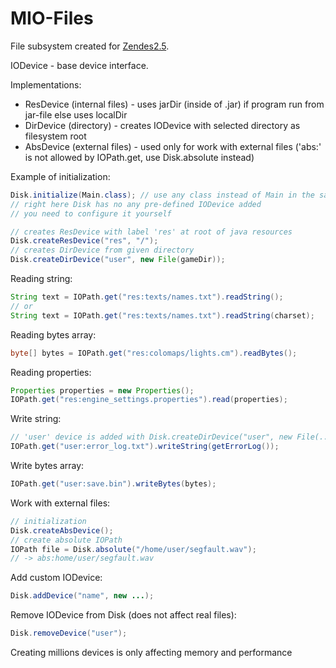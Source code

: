 # MIO-Files
File subsystem created for [Zendes2.5](https://mihailris.itch.io/zendes25).

IODevice - base device interface.

Implementations:
- ResDevice (internal files) - uses jarDir (inside of .jar) if program run from jar-file else uses localDir
- DirDevice (directory) - creates IODevice with selected directory as filesystem root
- AbsDevice (external files) - used only for work with external files ('abs:' is not allowed by IOPath.get, use Disk.absolute instead)

Example of initialization:
```java
Disk.initialize(Main.class); // use any class instead of Main in the same .jar as the application
// right here Disk has no any pre-defined IODevice added
// you need to configure it yourself

// creates ResDevice with label 'res' at root of java resources
Disk.createResDevice("res", "/");
// creates DirDevice from given directory
Disk.createDirDevice("user", new File(gameDir));
```

Reading string:
```java
String text = IOPath.get("res:texts/names.txt").readString();
// or
String text = IOPath.get("res:texts/names.txt").readString(charset);
```

Reading bytes array:
```java
byte[] bytes = IOPath.get("res:colomaps/lights.cm").readBytes();
```

Reading properties:
```java
Properties properties = new Properties();
IOPath.get("res:engine_settings.properties").read(properties);
```

Write string:
```java
// 'user' device is added with Disk.createDirDevice("user", new File(...));
IOPath.get("user:error_log.txt").writeString(getErrorLog());
```

Write bytes array:
```java
IOPath.get("user:save.bin").writeBytes(bytes);
```

Work with external files:
```java
// initialization
Disk.createAbsDevice();
// create absolute IOPath
IOPath file = Disk.absolute("/home/user/segfault.wav");
// -> abs:home/user/segfault.wav
```
Add custom IODevice:
```java
Disk.addDevice("name", new ...);
```
Remove IODevice from Disk (does not affect real files):
```java
Disk.removeDevice("user");
```

Creating millions devices is only affecting memory and performance
